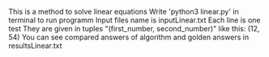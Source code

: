 This is a method to solve linear equations
Write 'python3 linear.py' in terminal to run programm
Input files name is inputLinear.txt 
Each line is one test 
They are given in tuples "(first_number, second_number)"
like this:
(12, 54)
You can see compared answers of algorithm and golden answers in resultsLinear.txt
